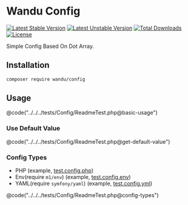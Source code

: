 Wandu Config
===

[![Latest Stable Version](https://poser.pugx.org/wandu/config/v/stable.svg)](https://packagist.org/packages/wandu/config)
[![Latest Unstable Version](https://poser.pugx.org/wandu/config/v/unstable.svg)](https://packagist.org/packages/wandu/config)
[![Total Downloads](https://poser.pugx.org/wandu/config/downloads.svg)](https://packagist.org/packages/wandu/config)
[![License](https://poser.pugx.org/wandu/config/license.svg)](https://packagist.org/packages/wandu/config)

Simple Config Based On Dot Array.

## Installation

```bash
composer require wandu/config
```

## Usage

@code("../../../tests/Config/ReadmeTest.php@basic-usage")

### Use Default Value

@code("../../../tests/Config/ReadmeTest.php@get-default-value")

### Config Types

- PHP (example, [test.config.php](../../../tests/Config/test.config.php))
- Env(require `m1/env`) (example, [test.config.env](../../../tests/Config/test.config.env))
- YAML(require `symfony/yaml`) (example, [test.config.yml](../../../tests/Config/test.config.yml))

@code("../../../tests/Config/ReadmeTest.php@config-types")
